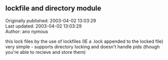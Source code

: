 ## lockfile and directory module  
Originally published: 2003-04-02 13:03:29  
Last updated: 2003-04-02 13:03:29  
Author: ano nymous  
  
this lock files by the use of lockfiles (IE a .lock appended to the locked file) very simple - supports directory locking and doesn't handle pids (though you're able to recieve and store them)